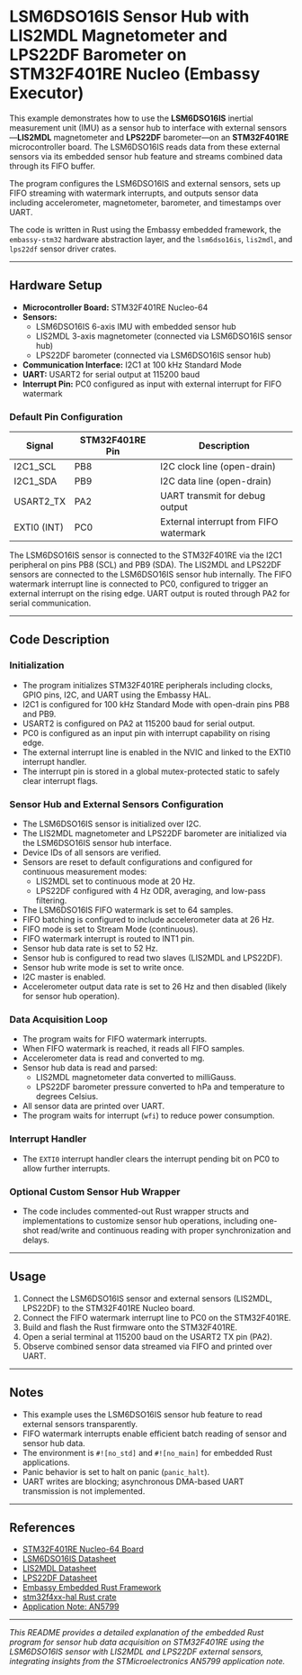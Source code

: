 # LSM6DSO16IS Sensor Hub with LIS2MDL Magnetometer and LPS22DF Barometer on STM32F401RE Nucleo (Embassy Executor)

This example demonstrates how to use the **LSM6DSO16IS** inertial measurement unit (IMU) as a sensor hub to interface with external sensors—**LIS2MDL** magnetometer and **LPS22DF** barometer—on an **STM32F401RE** microcontroller board. The LSM6DSO16IS reads data from these external sensors via its embedded sensor hub feature and streams combined data through its FIFO buffer.

The program configures the LSM6DSO16IS and external sensors, sets up FIFO streaming with watermark interrupts, and outputs sensor data including accelerometer, magnetometer, barometer, and timestamps over UART.

The code is written in Rust using the Embassy embedded framework, the `embassy-stm32` hardware abstraction layer, and the `lsm6dso16is`, `lis2mdl`, and `lps22df` sensor driver crates.

---

## Hardware Setup

- **Microcontroller Board:** STM32F401RE Nucleo-64
- **Sensors:**
  - LSM6DSO16IS 6-axis IMU with embedded sensor hub
  - LIS2MDL 3-axis magnetometer (connected via LSM6DSO16IS sensor hub)
  - LPS22DF barometer (connected via LSM6DSO16IS sensor hub)
- **Communication Interface:** I2C1 at 100 kHz Standard Mode
- **UART:** USART2 for serial output at 115200 baud
- **Interrupt Pin:** PC0 configured as input with external interrupt for FIFO watermark

### Default Pin Configuration

| Signal       | STM32F401RE Pin | Description                      |
|--------------|-----------------|---------------------------------|
| I2C1_SCL     | PB8             | I2C clock line (open-drain)     |
| I2C1_SDA     | PB9             | I2C data line (open-drain)      |
| USART2_TX    | PA2             | UART transmit for debug output  |
| EXTI0 (INT)  | PC0             | External interrupt from FIFO watermark |

The LSM6DSO16IS sensor is connected to the STM32F401RE via the I2C1 peripheral on pins PB8 (SCL) and PB9 (SDA). The LIS2MDL and LPS22DF sensors are connected to the LSM6DSO16IS sensor hub internally. The FIFO watermark interrupt line is connected to PC0, configured to trigger an external interrupt on the rising edge. UART output is routed through PA2 for serial communication.

---

## Code Description

### Initialization

- The program initializes STM32F401RE peripherals including clocks, GPIO pins, I2C, and UART using the Embassy HAL.
- I2C1 is configured for 100 kHz Standard Mode with open-drain pins PB8 and PB9.
- USART2 is configured on PA2 at 115200 baud for serial output.
- PC0 is configured as an input pin with interrupt capability on rising edge.
- The external interrupt line is enabled in the NVIC and linked to the EXTI0 interrupt handler.
- The interrupt pin is stored in a global mutex-protected static to safely clear interrupt flags.

### Sensor Hub and External Sensors Configuration

- The LSM6DSO16IS sensor is initialized over I2C.
- The LIS2MDL magnetometer and LPS22DF barometer are initialized via the LSM6DSO16IS sensor hub interface.
- Device IDs of all sensors are verified.
- Sensors are reset to default configurations and configured for continuous measurement modes:
  - LIS2MDL set to continuous mode at 20 Hz.
  - LPS22DF configured with 4 Hz ODR, averaging, and low-pass filtering.
- The LSM6DSO16IS FIFO watermark is set to 64 samples.
- FIFO batching is configured to include accelerometer data at 26 Hz.
- FIFO mode is set to Stream Mode (continuous).
- FIFO watermark interrupt is routed to INT1 pin.
- Sensor hub data rate is set to 52 Hz.
- Sensor hub is configured to read two slaves (LIS2MDL and LPS22DF).
- Sensor hub write mode is set to write once.
- I2C master is enabled.
- Accelerometer output data rate is set to 26 Hz and then disabled (likely for sensor hub operation).

### Data Acquisition Loop

- The program waits for FIFO watermark interrupts.
- When FIFO watermark is reached, it reads all FIFO samples.
- Accelerometer data is read and converted to mg.
- Sensor hub data is read and parsed:
  - LIS2MDL magnetometer data converted to milliGauss.
  - LPS22DF barometer pressure converted to hPa and temperature to degrees Celsius.
- All sensor data are printed over UART.
- The program waits for interrupt (`wfi`) to reduce power consumption.

### Interrupt Handler

- The `EXTI0` interrupt handler clears the interrupt pending bit on PC0 to allow further interrupts.

### Optional Custom Sensor Hub Wrapper

- The code includes commented-out Rust wrapper structs and implementations to customize sensor hub operations, including one-shot read/write and continuous reading with proper synchronization and delays.

---

## Usage

1. Connect the LSM6DSO16IS sensor and external sensors (LIS2MDL, LPS22DF) to the STM32F401RE Nucleo board.
2. Connect the FIFO watermark interrupt line to PC0 on the STM32F401RE.
3. Build and flash the Rust firmware onto the STM32F401RE.
4. Open a serial terminal at 115200 baud on the USART2 TX pin (PA2).
5. Observe combined sensor data streamed via FIFO and printed over UART.

---

## Notes

- This example uses the LSM6DSO16IS sensor hub feature to read external sensors transparently.
- FIFO watermark interrupts enable efficient batch reading of sensor and sensor hub data.
- The environment is `#![no_std]` and `#![no_main]` for embedded Rust applications.
- Panic behavior is set to halt on panic (`panic_halt`).
- UART writes are blocking; asynchronous DMA-based UART transmission is not implemented.

---

## References

- [STM32F401RE Nucleo-64 Board](https://www.st.com/en/evaluation-tools/nucleo-f401re.html)
- [LSM6DSO16IS Datasheet](https://www.st.com/resource/en/datasheet/lsm6dsv16x.pdf)
- [LIS2MDL Datasheet](https://www.st.com/resource/en/datasheet/lis2mdl.pdf)
- [LPS22DF Datasheet](https://www.st.com/resource/en/datasheet/lps22df.pdf)
- [Embassy Embedded Rust Framework](https://embassy.dev/)
- [stm32f4xx-hal Rust crate](https://docs.rs/stm32f4xx-hal)
- [Application Note: AN5799](https://www.st.com/resource/en/application_note/an5799-lsm6dso16is-alwayson-3axis-accelerometer-and-3axis-gyroscope-with-ispu--intelligent-sensor-processing-unit-stmicroelectronics.pdf)

---

*This README provides a detailed explanation of the embedded Rust program for sensor hub data acquisition on STM32F401RE using the LSM6DSO16IS sensor with LIS2MDL and LPS22DF external sensors, integrating insights from the STMicroelectronics AN5799 application note.*
